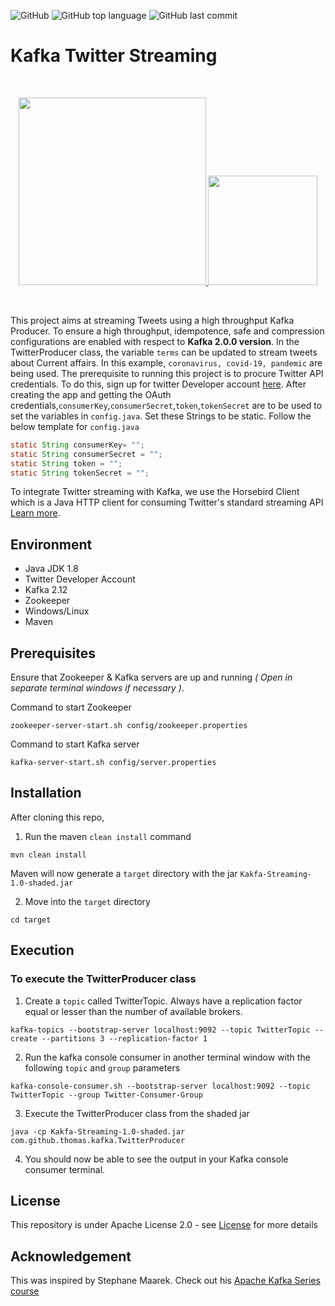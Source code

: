 ![GitHub](https://img.shields.io/github/license/Thomas-George-T/Kafka-Twitter-Streaming?style=plastic)
![GitHub top language](https://img.shields.io/github/languages/top/Thomas-George-T/Kafka-Twitter-Streaming?style=plastic)
![GitHub last commit](https://img.shields.io/github/last-commit/Thomas-George-T/Kafka-Twitter-Streaming?style=plastic)




# Kafka Twitter Streaming
<br>
<p align="center">
	<a href="#">
		<img src="https://cdn.svgporn.com/logos/kafka.svg" width="300" />
    <img src="https://cdn.svgporn.com/logos/twitter.svg" width="175" /> 
	</a>
</p>
<br>

This project aims at streaming Tweets using a high throughput Kafka Producer. To ensure a high throughput, idempotence, safe and compression configurations are enabled with respect to **Kafka 2.0.0 version**.
In the TwitterProducer class, the variable `terms` can be updated to stream tweets about Current affairs. In this example, `coronavirus, covid-19, pandemic` are being used. The prerequisite to running this project is to procure Twitter API credentials. To do this, sign up for twitter Developer account [here](https://developer.twitter.com/en/apply-for-access). After creating the app and getting the OAuth credentials,`consumerKey`,`consumerSecret`,`token`,`tokenSecret` are to be used to set the variables in `config.java`. Set these Strings to be static. Follow the below template for `config.java`

```java
static String consumerKey= "";
static String consumerSecret = "";
static String token = "";
static String tokenSecret = "";
```

To integrate Twitter streaming with Kafka, we use the Horsebird Client which is a Java HTTP client for consuming Twitter's standard streaming API [Learn more](https://github.com/twitter/hbc).

## Environment
- Java JDK 1.8
- Twitter Developer Account
- Kafka 2.12
- Zookeeper
- Windows/Linux
- Maven

## Prerequisites 

Ensure that Zookeeper & Kafka servers are up and running *( Open in separate terminal windows if necessary )*.

Command to start Zookeeper

```
zookeeper-server-start.sh config/zookeeper.properties
```

Command to start Kafka server

```
kafka-server-start.sh config/server.properties
```

## Installation

After cloning this repo,

1. Run the maven `clean install` command

```
mvn clean install
```

Maven will now generate a `target` directory with the jar `Kakfa-Streaming-1.0-shaded.jar`

2. Move into the `target` directory

```
cd target
```

## Execution

### To execute the TwitterProducer class

1. Create a `topic` called TwitterTopic. Always have a replication factor equal or lesser than the number of available brokers.

```
kafka-topics --bootstrap-server localhost:9092 --topic TwitterTopic --create --partitions 3 --replication-factor 1
```

2. Run the kafka console consumer in another terminal window with the following `topic` and `group` parameters

```
kafka-console-consumer.sh --bootstrap-server localhost:9092 --topic TwitterTopic --group Twitter-Consumer-Group
```

3. Execute the TwitterProducer class from the shaded jar

```
java -cp Kakfa-Streaming-1.0-shaded.jar com.github.thomas.kafka.TwitterProducer
```

4. You should now be able to see the output in your Kafka console consumer terminal.

## License

This repository is under Apache License 2.0 - see [License](LICENSE.md) for more details

## Acknowledgement

This was inspired by Stephane Maarek. Check out his [Apache Kafka Series course](https://www.udemy.com/course/apache-kafka/) 
